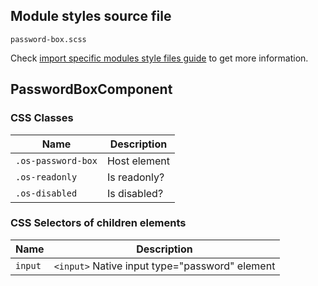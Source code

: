 ## Module styles source file

`password-box.scss`

Check [import specific modules style files guide](https://github.com/dreyliky/ngx-os/blob/master/src/app/library/docs/guides/import-specific-modules-style-files.md)
to get more information.

## PasswordBoxComponent

### CSS Classes
| Name               | Description                       |
| ------------------ | --------------------------------- |
| `.os-password-box` | Host element                      |
| `.os-readonly`     | Is readonly?                      |
| `.os-disabled`     | Is disabled?                      |

### CSS Selectors of children elements
| Name                | Description                                    |
| ------------------- | ---------------------------------------------- |
| `input`             | `<input>` Native input type="password" element |
